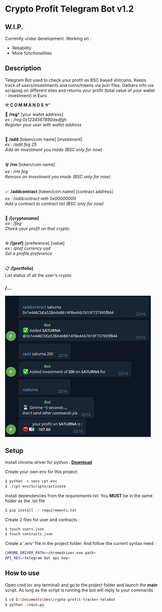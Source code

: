 # Crypto Profit Telegram Bot v1.2

## W.I.P.
Currently under development. Working on :
- Reliability
- More functionalities

## Description
Telegram Bot used to check your profit on BSC based shitcoins. Keeps track of users/investments and coins/tokens via json files.
Gathers info via scraping on different sites and returns your profit (total value of your wallet - investment) in Euro.

⚒ **C O M M A N D S** ⚒" 

👤
**/reg*** [your wallet address] <br>
*ex : /reg 0x1234567890asdfgh* <br>
*Register your user with wallet address* <br><br>

💸
**/add** [token/coin name] [investment] <br>
*ex : /add feg 25* <br>
*Add an investment you made (BSC only for now)* <br><br>

🗑
**/rm** [token/coin name] <br>
*ex : /rm feg* <br>
*Remove an investment you made (BSC only for now)* <br><br>

📈
**/addcontract** [token/coin name] [contract address] <br> 
*ex : /addcontract reth 0x00000000* <br>
*Add a contract to contract list (BSC only for now)* <br><br>

🚀
**/[cryptoname]** <br>
*ex : /feg* <br> 
*Check your profit on that crypto* <br> <br>

⚙️
**/[pref]** [preference] [value] <br>
*ex : /pref currency usd* <br>
*Set a profile preference* <br><br>

📋️
**/[portfolio]** <br>
List status of all the user's crypto


### **/...**
 
 ![](/media/cryptoname.png)

## Setup
Install chrome driver for python : 
[**Download**](https://sites.google.com/a/chromium.org/chromedriver/downloads)

Create your own env for this project: 
```sh
$ python -m venv cpt-env
$ ./cpt-env/Scripts/activate
```
Install dependencies from the *requirements.txt*. You **MUST** be in the same folder as the .txt file
```sh
$ pip install -r requirements.txt
```
Create 2 files for user and contracts :
```sh
$ touch users.json
$ touch contracts.json
```
Create a '.env' file in the project folder. And follow the current syntax need :
```sh
CHROME_DRIVER_PATH=<chromedriver.exe path>
API_KEY=<telegram bot api key>
```
## How to use
Open cmd (or any terminal) and go to the project folder and launch the **main** script. As long as the script is running the bot will reply to your commands
```sh
$ cd D:\Documents\Dev\crypto-profit-tracker-telebot
$ python .\main.py 
```

 
